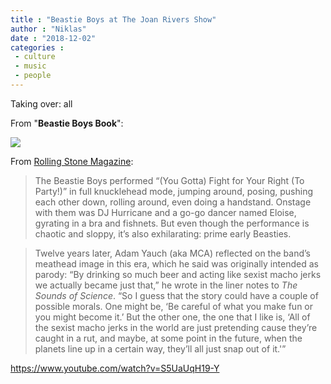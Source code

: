 ```yaml
---
title : "Beastie Boys at The Joan Rivers Show"
author : "Niklas"
date : "2018-12-02"
categories : 
 - culture
 - music
 - people
---
```


Taking over: all  

From "**Beastie Boys Book**":  

![](https://niklasblog.com/wp-content/IMG_20181202_074157-1024x468.jpg)

From [Rolling Stone Magazine](https://www.rollingstone.com/music/music-news/flashback-the-beastie-boys-meet-joan-rivers-73786/):

> The Beastie Boys performed “(You Gotta) Fight for Your Right (To Party!)” in full knucklehead mode, jumping around, posing, pushing each other down, rolling around, even doing a handstand. Onstage with them was DJ Hurricane and a go-go dancer named Eloise, gyrating in a bra and fishnets. But even though the performance is chaotic and sloppy, it’s also exhilarating: prime early Beasties.

> Twelve years later, Adam Yauch (aka MCA) reflected on the band’s meathead image in this era, which he said was originally intended as parody: “By drinking so much beer and acting like sexist macho jerks we actually became just that,” he wrote in the liner notes to _The Sounds of Science_. “So I guess that the story could have a couple of possible morals. One might be, ‘Be careful of what you make fun or you might become it.’ But the other one, the one that I like is, ‘All of the sexist macho jerks in the world are just pretending cause they’re caught in a rut, and maybe, at some point in the future, when the planets line up in a certain way, they’ll all just snap out of it.'”

https://www.youtube.com/watch?v=S5UaUqH19-Y

